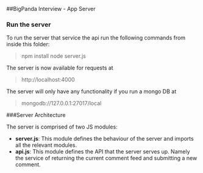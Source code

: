 ##BigPanda Interview - App Server
### Run the server
To run the server that service the api run the following commands from inside this folder:
> npm install
> node server.js

The server is now available for requests at
> http://localhost:4000

The server will only have any functionality if you run a mongo DB at
> mongodb://127.0.0.1:27017/local

###Server Architecture

The server is comprised of two JS modules:

 - **server.js**: This module defines the behaviour of the server and imports all the relevant modules.
 - **api.js**: This module defines the API that the server serves up. Namely the service of returning the current comment feed and submitting a new comment.